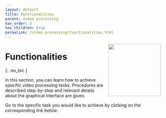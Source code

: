 ```yaml
---
layout: default
title: Functionalities
parent: Video processing
nav_order: 3
has_children: true
permalink: /video-processing/functionalities.html
---
```


<img src="../assets/images/logos/logo-video-processing_400px.png" width="170" style="float:right; margin-left: 15px;"/>

# Functionalities
{: .no_toc }

In this section, you can learn how to achieve specific video processing tasks.
Procedures are described step-by-step and relevant details about the graphical interface are given.

Go to the specific task you would like to achieve by clicking on the corresponding link below: